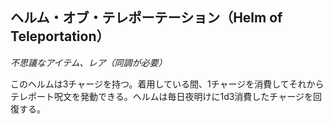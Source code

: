 ## ヘルム・オブ・テレポーテーション（Helm of Teleportation）
*不思議なアイテム、レア（同調が必要）*

このヘルムは3チャージを持つ。着用している間、1チャージを消費してそれからテレポート呪文を発動できる。ヘルムは毎日夜明けに1d3消費したチャージを回復する。